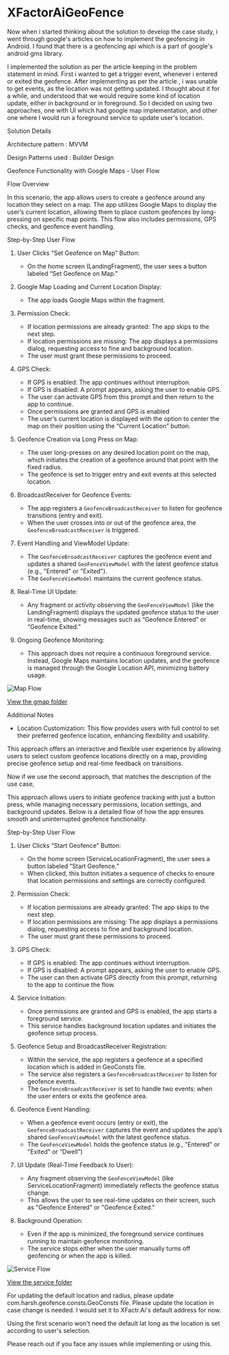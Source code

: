 # XFactorAiGeoFence


Now when i started thinking about the solution to develop the case study, i went through google's articles on how to implement the
geofencing in Android. I found that there is a geofencing api which is a part of google's android gms library.

I implemented the solution as per the article keeping in the problem statement in mind. First i wanted to get a trigger event,
whenever i entered or exited the geofence. After implementing as per the article , i was unable to get events, 
as the location was not getting updated. I thought about it for a while, and understood that we would require some kind of location update,
either in background or in foreground. So I decided on using two approaches, one with UI which had google map implementation,
and other one where I would run a foreground service to update user's location. 

Solution Details

Architecture pattern : MVVM

Design Patterns used : Builder Design

Geofence Functionality with Google Maps - User Flow

Flow Overview

In this scenario, the app allows users to create a geofence around any location they select on a map. The app utilizes Google Maps to display the user’s current location, allowing them to place custom geofences by long-pressing on specific map points. This flow also includes permissions, GPS checks, and geofence event handling.


Step-by-Step User Flow

1. User Clicks “Set Geofence on Map” Button:
    - On the home screen (LandingFragment), the user sees a button labeled “Set Geofence on Map.”

2. Google Map Loading and Current Location Display:
    - The app loads Google Maps within the fragment.

3. Permission Check:
    - If location permissions are already granted: The app skips to the next step.
    - If location permissions are missing: The app displays a permissions dialog, requesting access to fine and background location.
    - The user must grant these permissions to proceed.

4. GPS Check:
    - If GPS is enabled: The app continues without interruption.
    - If GPS is disabled: A prompt appears, asking the user to enable GPS.
    - The user can activate GPS from this prompt and then return to the app to continue.
    - Once permissions are granted and GPS is enabled
    - The user’s current location is displayed with the option to center the map on their position using the “Current Location” button.
5. Geofence Creation via Long Press on Map:
    - The user long-presses on any desired location point on the map, which initiates the creation of a geofence around that point with the fixed radius.
    - The geofence is set to trigger entry and exit events at this selected location.

6. BroadcastReceiver for Geofence Events:
    - The app registers a `GeofenceBroadcastReceiver` to listen for geofence transitions (entry and exit).
    - When the user crosses into or out of the geofence area, the `GeofenceBroadcastReceiver` is triggered.

7. Event Handling and ViewModel Update:
    - The `GeofenceBroadcastReceiver` captures the geofence event and updates a shared `GeoFenceViewModel` with the latest geofence status (e.g., "Entered" or "Exited").
    - The `GeoFenceViewModel` maintains the current geofence status.

8. Real-Time UI Update:
    - Any fragment or activity observing the `GeoFenceViewModel` (like the LandingFragment) displays the updated geofence status to the user in real-time, showing messages such as “Geofence Entered” or “Geofence Exited.”

9. Ongoing Geofence Monitoring:
    - This approach does not require a continuous foreground service. Instead, Google Maps maintains location updates, and the geofence is managed through the Google Location API, minimizing battery usage.

![Map Flow](https://github.com/harshagrawal6763/XFactorAiGeoFence/blob/main/gmap/GoogleMapsFlow.png)

[View the gmap folder](https://github.com/harshagrawal6763/XFactorAiGeoFence/tree/main/gmap)



Additional Notes
- Location Customization: This flow provides users with full control to set their preferred geofence location, enhancing flexibility and usability.

This approach offers an interactive and flexible user experience by allowing users to select custom geofence locations directly on a map, providing precise geofence setup and real-time feedback on transitions.


Now if we use the second approach, that matches the description of the use case,

This approach allows users to initiate geofence tracking with just a button press, while managing necessary permissions, location settings, and background updates. Below is a detailed flow of how the app ensures smooth and uninterrupted geofence functionality.


Step-by-Step User Flow
1. User Clicks “Start Geofence” Button:
    - On the home screen (ServiceLocationFragment), the user sees a button labeled “Start Geofence.”
    - When clicked, this button initiates a sequence of checks to ensure that location permissions and settings are correctly configured.

2. Permission Check:
    - If location permissions are already granted: The app skips to the next step.
    - If location permissions are missing: The app displays a permissions dialog, requesting access to fine and background location.
    - The user must grant these permissions to proceed.

3. GPS Check:
    - If GPS is enabled: The app continues without interruption.
    - If GPS is disabled: A prompt appears, asking the user to enable GPS.
    - The user can then activate GPS directly from this prompt, returning to the app to continue the flow.

4. Service Initiation:
    - Once permissions are granted and GPS is enabled, the app starts a foreground service.
    - This service handles background location updates and initiates the geofence setup process.

5. Geofence Setup and BroadcastReceiver Registration:
    - Within the service, the app registers a geofence at a specified location which is added in GeoConsts file.
    - The service also registers a `GeofenceBroadcastReceiver` to listen for geofence events.
    - The `GeofenceBroadcastReceiver` is set to handle two events: when the user enters or exits the geofence area.

6. Geofence Event Handling:
    - When a geofence event occurs (entry or exit), the `GeofenceBroadcastReceiver` captures the event and updates the app’s shared `GeoFenceViewModel` with the latest geofence status.
    - The `GeoFenceViewModel` holds the geofence status (e.g., "Entered" or "Exited" or “Dwell”)

7. UI Update (Real-Time Feedback to User):
    - Any fragment observing the `GeoFenceViewModel` (like ServiceLocationFragment) immediately reflects the geofence status change.
    - This allows the user to see real-time updates on their screen, such as "Geofence Entered" or "Geofence Exited."

8. Background Operation:
    - Even if the app is minimized, the foreground service continues running to maintain geofence monitoring.
    - The service stops either when the user manually turns off geofencing or when the app is killed.


![Service Flow](https://github.com/harshagrawal6763/XFactorAiGeoFence/blob/main/service/LocationServiceUserFlow.png)

[View the service folder](https://github.com/harshagrawal6763/XFactorAiGeoFence/tree/main/service)


For updating the default location and radius, please update com.harsh.geofence.consts.GeoConsts file. 
Please update the location in case change is needed. I would set it to XFactr.Ai's default address for now.

Using the first scenario won't need the default lat long as the location is set according to user's selection.

Please reach out if you face any issues while implementing or using this.

